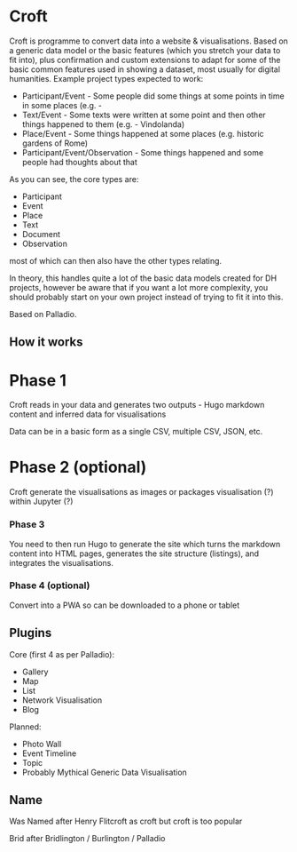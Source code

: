 # Croft 

Croft is programme to convert data into a website & visualisations. Based on a generic data model
or the basic features (which you stretch your data to fit into), plus confirmation and custom
extensions to adapt for some of the basic common features used in showing a dataset,
most usually for digital humanities. Example project types expected to work:

  - Participant/Event - Some people did some things at some points in time in some places (e.g. - 
  - Text/Event - Some texts were written at some point and then other things happened to them (e.g. - Vindolanda)
  - Place/Event - Some things happened at some places (e.g. historic gardens of Rome)
  - Participant/Event/Observation - Some things happened and some people had thoughts about that

As you can see, the core types are:
  
   - Participant 
   - Event
   - Place
   - Text
   - Document
   - Observation

most of which can then also have the other types relating.

In theory, this handles quite a lot of the basic data models created for DH projects, however be aware
that if you want a lot more complexity, you should probably start on your own project instead of trying
to fit it into this.

Based on Palladio.

## How it works

# Phase 1

Croft reads in your data and generates two outputs - Hugo markdown content and inferred data for visualisations

Data can be in a basic form as a single CSV, multiple CSV, JSON, etc.

# Phase 2 (optional)

Croft generate the visualisations as images or packages visualisation (?) within Jupyter (?)

### Phase 3

You need to then run Hugo to generate the site which turns the markdown content into HTML pages, generates the site structure (listings), and integrates
the visualisations.

### Phase 4 (optional)

Convert into a PWA so can be downloaded to a phone or tablet

## Plugins

Core (first 4 as per Palladio):
  - Gallery
  - Map
  - List
  - Network Visualisation
  - Blog

Planned:
  - Photo Wall
  - Event Timeline
  - Topic 
  - Probably Mythical Generic Data Visualisation 

## Name

Was Named after Henry Flitcroft as croft but croft is too popular

Brid after Bridlington / Burlington / Palladio 
